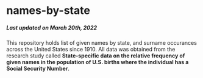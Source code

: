 # names-by-state

##### Last updated on March 20th, 2022

This repository holds list of given names by state, and surname occurances across the United States since 1910. All data was obtained from the research study called **State-specific data on the relative frequency of given names in the population of U.S. births where the individual has a Social Security Number**.